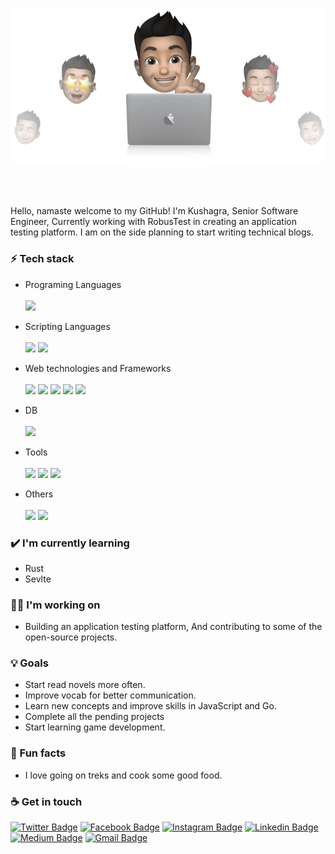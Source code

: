 <p align="center">
  <img src="https://github.com/varadekd/Varadekd/blob/main/Emojis.png" />
</p>

<br>
<br>

Hello, namaste welcome to my GitHub! I'm Kushagra, Senior Software Engineer, Currently working with RobusTest in creating an application testing platform. I am on the side planning to start writing technical blogs. 

### ⚡ Tech stack
- Programing Languages 
<br><br>
  <code><img height="30" src="https://cdn.svgporn.com/logos/go.svg"></code>
  
- Scripting Languages
<br><br>
  <code><img height="30" src="https://cdn.svgporn.com/logos/javascript.svg"></code> 
  <code><img height="30" src="https://cdn.svgporn.com/logos/bash-icon.svg"></code> 

- Web technologies and Frameworks
<br><br>
  <code><img height="40" src="https://cdn.svgporn.com/logos/html-5.svg"></code> 
  <code><img height="40" src="https://cdn.svgporn.com/logos/css-3.svg"></code>
  <code><img height="30" src="https://cdn.svgporn.com/logos/tailwindcss-icon.svg"></code>
  <code><img height="30" src="https://cdn.svgporn.com/logos/vue.svg"></code>
  <code><img height="30" src="https://cdn.svgporn.com/logos/vuetifyjs.svg"></code>

- DB
<br><br>
  <code><img height="30" src="https://cdn.svgporn.com/logos/mongodb.svg"></code>

- Tools
<br><br>
  <code><img height="40" src="https://cdn.svgporn.com/logos/git-icon.svg"></code>
  <code><img height="40" src="https://cdn.svgporn.com/logos/jenkins.svg"></code>
  <code><img height="40" src="https://cdn.svgporn.com/logos/postman.svg"></code>  

- Others
<br><br>
  <code><img height="40" src="https://cdn.svgporn.com/logos/jest.svg"></code>
  <code><img height="40" src="https://cdn.svgporn.com/logos/mocha.svg"></code>

### ✔️ I'm currently learning
- Rust
- Sevlte

### 👩‍💻 I'm working on
- Building an application testing platform, And contributing to some of the open-source projects.

### 💡 Goals 
- Start read novels more often.
- Improve vocab for better communication. 
- Learn new concepts and improve skills in JavaScript and Go.
- Complete all the pending projects
- Start learning game development. 

### 🌴 Fun facts

- I love going on treks and cook some good food.  

### ☕ Get in touch
[![Twitter Badge](https://img.shields.io/badge/@Varade19-1ca0f1?style=flat-square&labelColor=1ca0f1&logo=twitter&logoColor=white&link=https://twitter.com/Varade19)](https://twitter.com/Varade19) 
[![Facebook Badge](https://img.shields.io/badge/-kush.varade.7-blue?style=flat-square&logo=facebook&logoColor=white&link=https://www.facebook.com/kush.varade.7/)](https://www.facebook.com/kush.varade.7/) 
[![Instagram Badge](https://img.shields.io/badge/-kushagravarade-f94877?style=flat-square&logo=instagram&logoColor=white&link=https://www.instagram.com/kushagravarade/)](https://www.instagram.com/kushagravarade/) 
[![Linkedin Badge](https://img.shields.io/badge/-kushagravarade-blue?style=flat-square&logo=Linkedin&logoColor=white&link=https://www.linkedin.com/in/kushagravarade/)](https://www.linkedin.com/in/kushagravarade/) 
[![Medium Badge](https://img.shields.io/badge/-@kushagravarade-000000?style=flat-square&labelColor=000000&logo=Medium&link=https://medium.com/@kushagravarade)](https://medium.com/@kushagravarade)
[![Gmail Badge](https://img.shields.io/badge/-kush.varade.19-c14438?style=flat-square&logo=Gmail&logoColor=white&link=mailto:kush.varade.19@gmail.com)](mailto:kush.varade.19@gmail.com)

